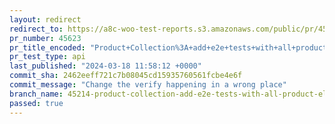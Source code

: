 ```yaml
---
layout: redirect
redirect_to: https://a8c-woo-test-reports.s3.amazonaws.com/public/pr/45623/api/index.html
pr_number: 45623
pr_title_encoded: "Product+Collection%3A+add+e2e+tests+with+all+product+elements+included"
pr_test_type: api
last_published: "2024-03-18 11:58:12 +0000"
commit_sha: 2462eeff721c7b08045cd15935760561fcbe4e6f
commit_message: "Change the verify happening in a wrong place"
branch_name: 45214-product-collection-add-e2e-tests-with-all-product-elements-included
passed: true
---
```

